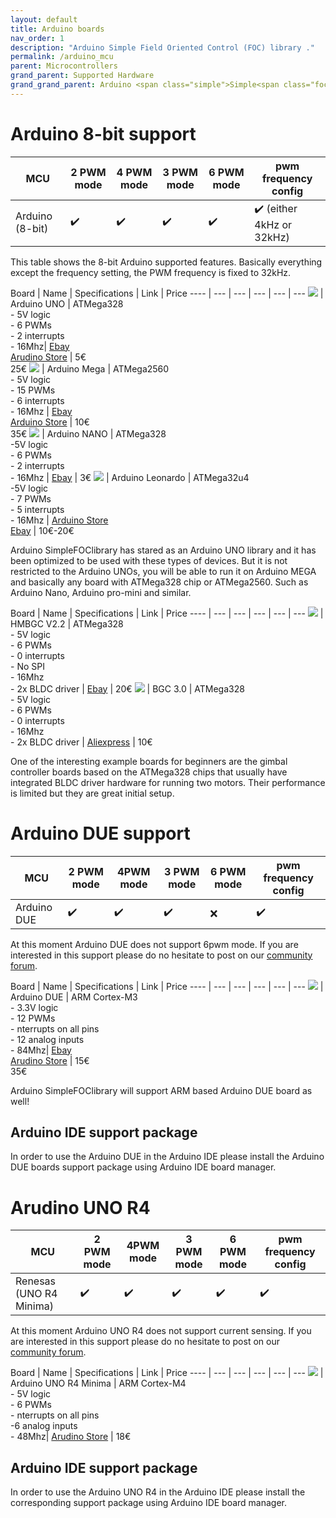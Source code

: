 ```yaml
---
layout: default
title: Arduino boards
nav_order: 1
description: "Arduino Simple Field Oriented Control (FOC) library ."
permalink: /arduino_mcu
parent: Microcontrollers
grand_parent: Supported Hardware
grand_grand_parent: Arduino <span class="simple">Simple<span class="foc">FOC</span>library</span>
---
```


# Arduino 8-bit support

MCU | 2 PWM mode | 4 PWM mode | 3 PWM mode | 6 PWM mode | pwm frequency config 
--- | --- |--- |--- |--- |--- 
Arduino (8-bit) | ✔️ | ✔️ | ✔️ | ✔️ | ✔️ (either 4kHz or 32kHz)

This table shows the 8-bit Arduino supported features. Basically everything except the frequency setting, the PWM frequency is fixed to 32kHz.


 Board | Name | Specifications | Link | Price
---- | --- | --- | --- | --- | ---
[<img src="extras/Images/arduino_uno.jpg" class="imgtable150">](https://store.arduino.cc/arduino-uno-rev3-smd) | Arduino UNO | ATMega328 <br>- 5V logic<br> - 6 PWMs<br>- 2 interrupts<br>- 16Mhz| [Ebay](https://www.ebay.com/itm/NEW-Arduino-UNO-R3-ATMEGA328P-CH340G-Microcontroller-Board-Bootloader-USB/323962801627?hash=item4b6db00ddb:g:ihUAAOSwLc1dNWCd)<br> [Arudino Store](https://store.arduino.cc/arduino-uno-rev3-smd) | 5€<br>25€ 
[<img src="extras/Images/mega.png" class="imgtable150">](https://store.arduino.cc/arduino-mega-2560-rev3) | Arduino Mega |  ATMega2560 <br>- 5V logic<br> - 15 PWMs<br>- 6 interrupts<br>- 16Mhz | [Ebay](https://www.ebay.com/itm/MEGA-2560-R3-Development-Board-CH340G-ATMEGA-2560-Kit-USB-Cable-For-Arduino-New/253764643649?epid=25019988960&_trkparms=ispr%3D1&hash=item3b158d2b41:g:C44AAOSwomJapjfF&enc=AQAEAAACYIQvEcHUrT7nmUC3yY5qbPyaBN1nJEDYW8MyypsJPgXK3AqiNsU0sSphPu4g6Qid31UfuUmxbibd03S6nwGFOtPRQtA6b7fwyQa%2BlHjHz58lNHKPszpYYTTo0kkJEDqmhf4Wiz0dmrGPE5aFjKQswyzpK0%2FagGHK8e518kkvgI15vEk3BEXEnW%2BgpNypJKacwMKe1INf06jl%2BrC%2FW50ef2gL1FPUQyUq9fK4Rm4tPSr28E52usHYczBDbdMdghFUExt3Ge%2B0iSj4t%2BcsyM2NGC%2BjCDDA8FBe3W5K8wg80e2DQwtM1R8Bpxrt6qJdyWZWigo8m4dpWLS%2Brmys9YJWASnU6mnFZoy4SLPUBLFK560rONYnB7aPohtZNJ%2BjCJPDLOQISm6tmGZVF5fMNu6iLYwYG8WG7J3c7rGVeUiDnJdf%2Fz68BNLAvth%2FnSoI9w7Jau%2Fd19gx3WYQbxgipDAmxgrVhGYlPrEvTSqCLIno1u3W%2FTI7FhSpNW%2Bgzw94kG%2FFgR9ieLRyv9p0w%2BYY3rrJepqCtlCJNkKflPpj4WAcXxBHHaQLJOr2mr7E2wRdwTBstIdCtoMmIp%2BjTRJFApIoT7fnEEIcMZyfLvbQZtemIQKHxpuibWKjQZU99awWsbMBlE0SRWaxRhML5YGORIjmgbIUyFdy9fiWHDcRpoKQJPsV6N3HUkRg9yU9cZ0m5w4ywXpiv7vHA8JFZg7hy5INiPGWwcxTRabpanq%2FWCB%2Bb4AN6%2BFP4%2Bqes86XVNe0YemDM1cBQWiHHjGxAHbw8gWuCZvXoc7XsJE5lrmQTsB1%2F%2FG6&checksum=253764643649687cd36869924033b58b75e082ef568d)<br>[Arduino Store](https://store.arduino.cc/arduino-mega-2560-rev3) | 10€<br>35€ 
[<img src="extras/Images/nano.png" class="imgtable150">](https://www.ebay.com/itm/Nano-V3-0-USB-ATmega328P-AU-16MHz-5V-CH340G-Micro-Controller-Board-For-Arduino/223471184608?hash=item3407ebaae0:g:-gMAAOSwdzBcpfIA) | Arduino NANO |  ATMega328<br> -5V logic<br> - 6 PWMs <br>- 2 interrupts<br> - 16Mhz  | [Ebay](https://www.ebay.com/itm/Nano-V3-0-USB-ATmega328P-AU-16MHz-5V-CH340G-Micro-Controller-Board-For-Arduino/223471184608?hash=item3407ebaae0:g:-gMAAOSwdzBcpfIA) | 3€
[<img src="extras/Images/leonardo.jpg" class="imgtable150">](https://www.ebay.com/itm/273179578365?_trkparms=ispr%3D1&hash=item3f9ac58ffd:g:YfwAAOSwPHxa4ZlY&amdata=enc%3AAQAGAAACoPYe5NmHp%252B2JMhMi7yxGiTJkPrKr5t53CooMSQt2orsSlHY%252FYTip4QFVjNQrCEJt6hoLoNTcHEHwr8khbAFvff6C28MEXvk7mrnZA4pnppdXKQsL%252FE9Wh8pAUc3iWzm1VJuF%252FS5wNILaEU4f7M8nBd0QJTxlrqHLkH3pOz3U%252B3sQ8%252B0KzepjpsiVtDx8Mb3TzypIm%252FmlUEMVUVW2UTJUHVzzjFjTPCATEWPIB4zndeCTbYhRS%252B7liEL%252BVUmcgbVcIcyrRXDzBsVdgvAa91GftapFNDglXxkR%252Bp9iR1C68H9v5%252B2YcMo6jqYJFuxxUQNW19o3woxchbmhxAhx1iGBYe86d%252FyD%252FUKX8c0sdKPTDGbzEh1XInVUQTM1h%252B%252FiU8cevC1RlPYF7wk0TER7vrptfpP%252BN1QOo726q7kCLOP2raujcGnPDQ77VWTt5RVl1uaKgB4ir2fPSGmQp%252BPmtysS7YSj0MjXlEdh%252FLFkM%252FPNR6Ty1dIE1KKq0ky98Vzi5mbOsN7SmyzLPRCM5sb6ecB%252Ff4vhFnVCqdDzKcjssSAlZk5xA4bBKRPXL7KF3FB%252F1jDXsCTK%252B20YnLh4aL4d2MVYYzGlE7376p8OALxJPnP85C3dUCpqfXen%252BApo0qwcv2vaxJXLwAm5I9c92EDOqd7Uux%252BK2O8flq%252BqMnv747wbUi0M%252BSMiBu8oE41TsibPTuskN9iatKrvaSGClewOK7GWErvTdEA3XowqzP6yVd6ZnAqC%252BbH47zHhm6GengdbCxu5ls5YwinEgFtzI6YW4SdRpoaLHosmKFo291YEZlCoSwZ7PpMddXD%252FW8rBq647RjFSZGWhiU3AEC03N9H1mJGhbAkSkX4LH11VprxwYEkhVnIpDR7v0MGFgxdfr37i3eDxUw%253D%253D%7Campid%3APL_CLK%7Cclp%3A2334524) | Arduino Leonardo |  ATMega32u4<br> -5V logic<br> - 7 PWMs <br>- 5 interrupts<br> - 16Mhz  | [Arduino    Store](https://store-usa.arduino.cc/products/arduino-leonardo-with-headers)<br>[Ebay](https://www.ebay.com/itm/273179578365?_trkparms=ispr%3D1&hash=item3f9ac58ffd:g:YfwAAOSwPHxa4ZlY&amdata=enc%3AAQAGAAACoPYe5NmHp%252B2JMhMi7yxGiTJkPrKr5t53CooMSQt2orsSlHY%252FYTip4QFVjNQrCEJt6hoLoNTcHEHwr8khbAFvff6C28MEXvk7mrnZA4pnppdXKQsL%252FE9Wh8pAUc3iWzm1VJuF%252FS5wNILaEU4f7M8nBd0QJTxlrqHLkH3pOz3U%252B3sQ8%252B0KzepjpsiVtDx8Mb3TzypIm%252FmlUEMVUVW2UTJUHVzzjFjTPCATEWPIB4zndeCTbYhRS%252B7liEL%252BVUmcgbVcIcyrRXDzBsVdgvAa91GftapFNDglXxkR%252Bp9iR1C68H9v5%252B2YcMo6jqYJFuxxUQNW19o3woxchbmhxAhx1iGBYe86d%252FyD%252FUKX8c0sdKPTDGbzEh1XInVUQTM1h%252B%252FiU8cevC1RlPYF7wk0TER7vrptfpP%252BN1QOo726q7kCLOP2raujcGnPDQ77VWTt5RVl1uaKgB4ir2fPSGmQp%252BPmtysS7YSj0MjXlEdh%252FLFkM%252FPNR6Ty1dIE1KKq0ky98Vzi5mbOsN7SmyzLPRCM5sb6ecB%252Ff4vhFnVCqdDzKcjssSAlZk5xA4bBKRPXL7KF3FB%252F1jDXsCTK%252B20YnLh4aL4d2MVYYzGlE7376p8OALxJPnP85C3dUCpqfXen%252BApo0qwcv2vaxJXLwAm5I9c92EDOqd7Uux%252BK2O8flq%252BqMnv747wbUi0M%252BSMiBu8oE41TsibPTuskN9iatKrvaSGClewOK7GWErvTdEA3XowqzP6yVd6ZnAqC%252BbH47zHhm6GengdbCxu5ls5YwinEgFtzI6YW4SdRpoaLHosmKFo291YEZlCoSwZ7PpMddXD%252FW8rBq647RjFSZGWhiU3AEC03N9H1mJGhbAkSkX4LH11VprxwYEkhVnIpDR7v0MGFgxdfr37i3eDxUw%253D%253D%7Campid%3APL_CLK%7Cclp%3A2334524) | 10€-20€

Arduino <span class="simple">Simple<span class="foc">FOC</span>library</span> has stared as an Arduino UNO library and it has been optimized to be used with these types of devices. But it is not restricted to the Arduino UNOs, you will be able to run it on Arduino MEGA and basically any board with ATMega328 chip or ATMega2560. Such as Arduino Nano, Arduino pro-mini and similar.

Board | Name | Specifications | Link | Price
---- | --- | --- | --- | --- | ---
[<img src="extras/Images/pinout.jpg" class="imgtable150">](https://www.ebay.com/itm/HMBGC-V2-0-3-Axle-Gimbal-Controller-Control-Plate-Board-Module-with-Sensor/351497840990?hash=item51d6e7695e:g:BAsAAOSw0QFXBxrZ:rk:1:pf:1) | HMBGC V2.2 |  ATMega328<br> - 5V logic<br> - 6 PWMs <br>- 0 interrupts<br> - No SPI<br>- 16Mhz <br> - 2x BLDC driver | [Ebay](https://www.ebay.com/itm/HMBGC-V2-0-3-Axle-Gimbal-Controller-Control-Plate-Board-Module-with-Sensor/351497840990?hash=item51d6e7695e:g:BAsAAOSw0QFXBxrZ:rk:1:pf:1) | 20€
[<img src="extras/Images/bgc_30.jpg" class="imgtable150">](https://fr.aliexpress.com/item/4000411471994.html?spm=a2g0o.productlist.0.0.5d047d57y4zGC4&algo_pvid=861ada4b-b12f-4019-be84-fae9870a12ed&algo_expid=861ada4b-b12f-4019-be84-fae9870a12ed-1&btsid=0ab6f83a15906954691168349e30d7&ws_ab_test=searchweb0_0,searchweb201602_,searchweb201603_) | BGC 3.0 |  ATMega328<br>- 5V logic<br> - 6 PWMs <br>- 0 interrupts<br> - 16Mhz <br> - 2x BLDC driver | [Aliexpress](https://fr.aliexpress.com/item/4000411471994.html?spm=a2g0o.productlist.0.0.5d047d57y4zGC4&algo_pvid=861ada4b-b12f-4019-be84-fae9870a12ed&algo_expid=861ada4b-b12f-4019-be84-fae9870a12ed-1&btsid=0ab6f83a15906954691168349e30d7&ws_ab_test=searchweb0_0,searchweb201602_,searchweb201603_) | 10€

One of the interesting example boards for beginners are the gimbal controller boards based on the ATMega328 chips that usually have integrated BLDC driver hardware for running two motors. Their performance is limited but they are great initial setup.

# Arduino DUE support

MCU | 2 PWM mode | 4PWM mode | 3 PWM mode | 6 PWM mode | pwm frequency config 
--- | --- |--- |--- |--- |--- 
Arduino DUE  | ✔️ | ✔️ | ✔️ | ❌ | ✔️

At this moment Arduino DUE does not support 6pwm mode. If you are interested in this support please do no hesitate to post on our [community forum](https://community.simplefoc.com).

 Board | Name | Specifications | Link | Price
---- | --- | --- | --- | --- | ---
[<img src="extras/Images/due.jpg" class="imgtable150">](https://store.arduino.cc/arduino-due) | Arduino DUE | ARM Cortex-M3 <br>- 3.3V logic<br> - 12 PWMs<br>- nterrupts on all pins <br> - 12 analog inputs <br>- 84Mhz| [Ebay](https://www.ebay.com/itm/ARM-Cortex-M3-Control-Board-Module-DUE-R3-SAM3X8E-32-bit-Arduino-Without-Cable/113795035918?hash=item1a7eb6730e:g:7usAAOSws3ldD45r)<br> [Arudino Store](https://store.arduino.cc/arduino-due) | 15€<br>35€ 

Arduino <span class="simple">Simple<span class="foc">FOC</span>library</span> will support ARM based Arduino DUE board as well!

## Arduino IDE support package
In order to use the Arduino DUE in the Arduino IDE please install the Arduino DUE boards support package using Arduino IDE board manager.

# Arudino UNO R4

MCU | 2 PWM mode | 4PWM mode | 3 PWM mode | 6 PWM mode | pwm frequency config 
--- | --- |--- |--- |--- |--- 
Renesas (UNO R4 Minima) | ✔️ | ✔️ | ✔️ | ✔️ | ✔️


At this moment Arduino UNO R4 does not support current sensing. If you are interested in this support please do no hesitate to post on our [community forum](https://community.simplefoc.com).

 Board | Name | Specifications | Link | Price
---- | --- | --- | --- | --- | ---
[<img src="https://store.arduino.cc/cdn/shop/products/ABX00080_00.default_915d4754-8188-471c-aeb8-b3967aba76e5_643x483.jpg" class="imgtable150">](https://store.arduino.cc/pages/uno-r4) | Arduino UNO R4 Minima | ARM Cortex-M4 <br>- 5V logic<br> - 6 PWMs<br>- nterrupts on all pins <br> -6 analog inputs <br>- 48Mhz|  [Arudino Store](https://store.arduino.cc/products/uno-r4-minima) | 18€ 

## Arduino IDE support package
In order to use the Arduino UNO R4 in the Arduino IDE please install the corresponding support package using Arduino IDE board manager.